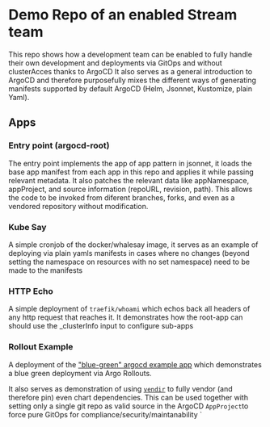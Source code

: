 # Demo Repo of an enabled Stream team

This repo shows how a development team can be enabled to fully handle their own development and deployments via GitOps and without clusterAcces thanks to ArgoCD
It also serves as a general introduction to ArgoCD and therefore purposefully mixes the different ways of generating manifests supported by default ArgoCD (Helm, Jsonnet, Kustomize, plain Yaml).


## Apps

### Entry point (argocd-root)

The entry point implements the app of app pattern in jsonnet, it loads the base app manifest from each app in this repo and applies it while passing relevant metadata. It also patches the relevant data like appNamespace, appProject, and source information (repoURL, revision, path). This allows the code to be invoked from diferent branches, forks, and even as a vendored repository without modification.

### Kube Say

A simple cronjob of the docker/whalesay image, it serves as an example of deploying via plain yamls manifests in cases where no changes (beyond setting the namespace on resources with no set namespace) need to be made to the manifests

### HTTP Echo

A simple deployment of `traefik/whoami` which echos back all headers of any http request that reaches it. It demonstrates how the root-app can should use the _clusterInfo input to configure sub-apps

### Rollout Example

A deployment of the ["blue-green" argocd example app](https://github.com/argoproj/argocd-example-apps/tree/master/blue-green) which demonstrates a blue green deployment via Argo Rollouts.

It also serves as demonstration of using [`vendir`](https://github.com/carvel-dev/vendir) to fully vendor (and therefore pin) even chart dependencies. This can be used together with setting only a single git repo as valid source in the ArgoCD `AppProject`to force pure GitOps for compliance/security/maintanability
`
